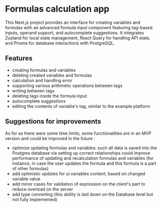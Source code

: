 # Formulas calculation app

This Next.js project provides an interface for creating variables and formulas with an advanced formula input component featuring tag-based inputs, operand support, and autocomplete suggestions. It integrates Zustand for local state management, React Query for handling API state, and Prisma for database interactions with PostgreSQL.

## Features

- creating formulas and variables
- deleting created variables and formulas
- calculation and handling error
- supporting various arithmetic operations between tags
- writing between tags
- deleting tags inside the formula input
- autocomplete suggestions
- editing the contents of variable's tag, similar to the example platform

## Suggestions for improvements

As for as there were some time limits, some functionalities are in an MVP version and could be improved in the future :

- optimize updating formulas and variables: such all data is saved into the Postgres database via setting up correct relationships could improve performance of updating and recalculation formulas and variables (for instance, in case the user updates the formula and this formula is a part of other formulas)
- add optimistic updates for ui variables content, based on changed variable value
- add minor cases for validation of expression on the client's part to reduce overload on the server
- add type converting (this ability is laid down on the Database level but not fully implemented)
